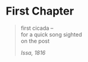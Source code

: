 # First Chapter

> first cicada &ndash;  
> for a quick song sighted  
> on the post
>
> *Issa, 1816*

